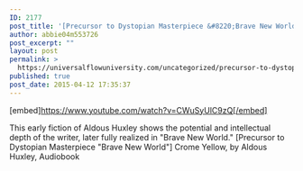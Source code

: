 ```yaml
---
ID: 2177
post_title: '[Precursor to Dystopian Masterpiece &#8220;Brave New World&#8221;] Crome Yellow, by Aldous Huxley, Audiobook'
author: abbie04m553726
post_excerpt: ""
layout: post
permalink: >
  https://universalflowuniversity.com/uncategorized/precursor-to-dystopian-masterpiece-brave-new-world-crome-yellow-by-aldous-huxley-audiobook/
published: true
post_date: 2015-04-12 17:35:37
---
```

[embed]https://www.youtube.com/watch?v=CWuSyUlC9zQ[/embed]<br>
<p>This early fiction of Aldous Huxley shows the potential and intellectual depth of the writer, later fully realized in "Brave New World."
[Precursor to Dystopian Masterpiece "Brave New World"] Crome Yellow, by Aldous Huxley, Audiobook</p>